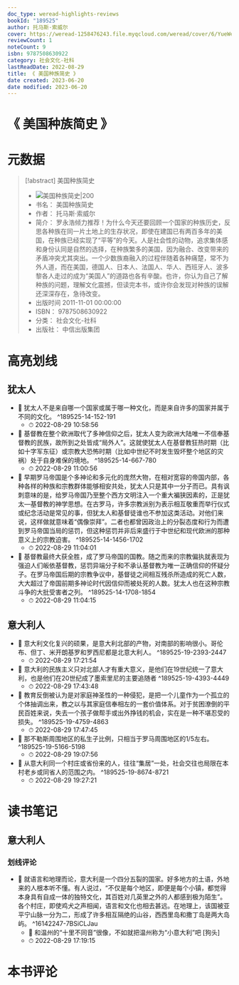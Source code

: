 ```yaml
---
doc_type: weread-highlights-reviews
bookId: "189525"
author: 托马斯·索威尔
cover: https://weread-1258476243.file.myqcloud.com/weread/cover/6/YueWen_189525/t7_YueWen_189525.jpg
reviewCount: 1
noteCount: 9
isbn: 9787508630922
category: 社会文化-社科
lastReadDate: 2022-08-29
title: 《 美国种族简史 》
date created: 2023-06-20
date modified: 2023-06-20
---
```


# 《 美国种族简史 》

# 元数据

> [!abstract] 美国种族简史
> - ![ 美国种族简史|200](https://weread-1258476243.file.myqcloud.com/weread/cover/6/YueWen_189525/t7_YueWen_189525.jpg)
> - 书名： 美国种族简史
> - 作者： 托马斯·索威尔
> - 简介： 罗永浩倾力推荐！为什么今天还要回顾一个国家的种族历史，反思各种族在同一片土地上的生存状况，即使在建国已有两百多年的美国，在种族已经实现了“平等”的今天。人是社会性的动物，追求集体感和身份认同是自然的选择，在种族繁多的美国，因为融合、改变带来的矛盾冲突尤其突出。一个少数族裔融入的过程伴随着各种痛楚，常不为外人道，而在美国，德国人、日本人、法国人、华人、西班牙人、波多黎各人走过的成为“美国人”的道路也各有辛酸。也许，你认为自己了解种族的问题，理解文化震撼，但读完本书，或许你会发现对种族的误解还深深存在，急待改变。
> - 出版时间 2011-11-01 00:00:00
> - ISBN： 9787508630922
> - 分类： 社会文化-社科
> - 出版社： 中信出版集团

# 高亮划线

## 犹太人

- 📌 犹太人不是来自哪一个国家或属于哪一种文化，而是来自许多的国家并属于不同的文化。 ^189525-14-152-191
    - ⏱ 2022-08-29 10:58:56
- 📌 基督教在整个欧洲取代了多神信仰之后，犹太人变为欧洲大陆唯一不信奉基督教的民族，故所到之处皆成“局外人”。这就使犹太人在基督教狂热时期（比如十字军东征）或宗教大恐怖时期（比如中世纪不时发生毁坏整个地区的灾祸）处于自身难保的境地。 ^189525-14-667-780
    - ⏱ 2022-08-29 11:00:56
- 📌 早期罗马帝国是个多神论和多元化的庞然大物，在相对宽容的帝国内部，各种各样的种族和宗教群体能够相安共处，犹太人只是其中一分子而已。具有讽刺意味的是，给罗马帝国乃至整个西方文明注入一个重大褊狭因素的，正是犹太—基督教的神学思想。在古罗马，许多宗教派别为表示相互敬重而举行仪式或纪念活动是常见的事，但犹太人和基督徒谁也不参加这类活动。对他们来说，这样做就意味着“偶像崇拜”。二者也都曾因政治上的分裂态度和行为而遭到罗马帝国当局的惩罚，但这种惩罚并非后来盛行于中世纪和现代欧洲的那种意义上的宗教迫害。 ^189525-14-1456-1702
    - ⏱ 2022-08-29 11:04:01
- 📌 基督教最终大获全胜，成了罗马帝国的国教。随之而来的宗教偏执就表现为强迫人们皈依基督教，惩罚异端分子和不承认基督教为唯一正确信仰的怀疑分子。在罗马帝国后期的宗教争议中，基督徒之间相互残杀所造成的死亡人数，大大超过了帝国前期多神论时代因信仰而被处死的人数。犹太人也在这种宗教斗争的大批受害者之列。 ^189525-14-1708-1854
    - ⏱ 2022-08-29 11:04:15

## 意大利人

- 📌 意大利文化复兴的硕果，是意大利北部的产物，对南部的影响很小。哥伦布、但丁、米开朗基罗和罗西尼都是北意大利人。 ^189525-19-2393-2447
    - ⏱ 2022-08-29 17:21:54
- 📌 意大利的民族主义只对北部人才有重大意义，是他们在19世纪统一了意大利，也是他们在20世纪成了墨索里尼的主要追随者 ^189525-19-4393-4449
    - ⏱ 2022-08-29 17:43:48
- 📌 教育反倒被认为是对家庭神圣性的一种侵犯，是把一个儿童作为一个孤立的个体抽调出来，教之以与其家庭信奉相左的一套价值体系。对于贫困潦倒的平民百姓来说，失去一个孩子做帮手或出外挣钱的机会，实在是一种不堪忍受的损失。 ^189525-19-4759-4863
    - ⏱ 2022-08-29 17:47:45
- 📌 那不勒斯周围地区的私生子比例，只相当于罗马周围地区的1/5左右。 ^189525-19-5166-5198
    - ⏱ 2022-08-29 19:07:56
- 📌 从意大利同一个村庄或省份来的人，往往“集居”一处，社会交往也局限在本村老乡或同省人的范围之内。 ^189525-19-8674-8721
    - ⏱ 2022-08-29 19:27:21

# 读书笔记

## 意大利人

### 划线评论

- 📌 就语言和地理而论，意大利是一个四分五裂的国家。好多地方的土语，外地来的人根本听不懂。有人说过，“不仅是每个地区，即便是每个小镇，都觉得本身具有自成一体的独特文化，其百姓对几英里之外的人都感到极为陌生”。各个村庄，即使鸡犬之声相闻，语言和文化也相去甚远。在地理上，该国被亚平宁山脉一分为二，形成了许多相互隔绝的山谷，西西里岛和撒丁岛是两大岛屿。 ^16142247-7BSiCLJau
    - 💭 和温州的“十里不同音”很像，不如就把温州称为“小意大利”吧 [狗头]
    - ⏱ 2022-08-29 17:19:15
   

# 本书评论
